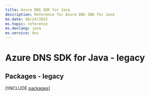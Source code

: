 ```yaml
---
title: Azure DNS SDK for Java
description: Reference for Azure DNS SDK for Java
ms.date: 06/24/2025
ms.topic: reference
ms.devlang: java
ms.service: dns
---
```

# Azure DNS SDK for Java - legacy
## Packages - legacy
[!INCLUDE [packages](dns-index.md)]